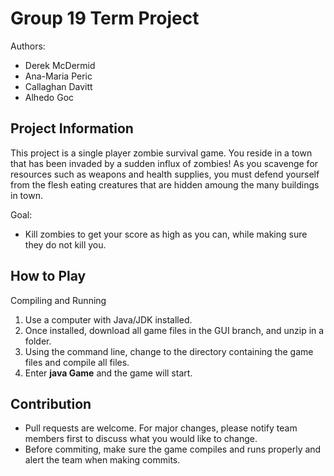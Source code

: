 # Group 19 Term Project
Authors:
- Derek McDermid
- Ana-Maria Peric
- Callaghan Davitt
- Alhedo Goc

## Project Information
This project is a single player zombie survival game. You reside in a town that has been invaded by a sudden influx of zombies!
As you scavenge for resources such as weapons and health supplies, you must defend yourself from the flesh eating creatures that
are hidden amoung the many buildings in town. 

Goal:
- Kill zombies to get your score as high as you can, while making sure they do not kill you.

## How to Play
Compiling and Running
1. Use a computer with Java/JDK installed.
2. Once installed, download all game files in the GUI branch, and unzip in a folder.
3. Using the command line, change to the directory containing the game files and compile all files.
4. Enter **java Game** and the game will start.

## Contribution
- Pull requests are welcome. For major changes, please notify team members first to discuss what you would like to change.
- Before commiting, make sure the game compiles and runs properly and alert the team when making commits.
